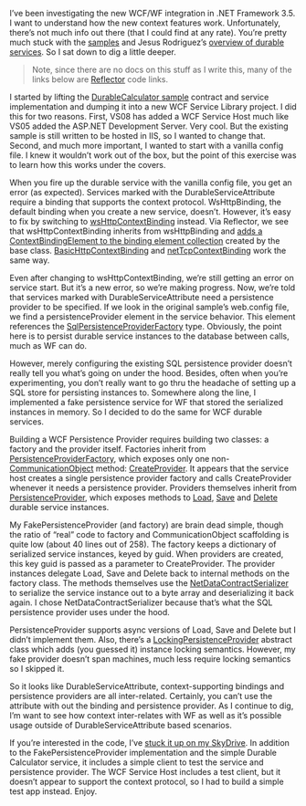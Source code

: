 I’ve been investigating the new WCF/WF integration in .NET Framework
3.5. I want to understand how the new context features work.
Unfortunately, there’s not much info out there (that I could find at any
rate). You’re pretty much stuck with the
[samples](http://www.microsoft.com/downloads/details.aspx?FamilyID=2611a6ff-fd2d-4f5b-a672-c002f1c09ccd&DisplayLang=en)
and Jesus Rodriguez’s [overview of durable
services](http://weblogs.asp.net/gsusx/archive/2007/06/14/orcas-durable-services.aspx).
So I sat down to dig a little deeper.

> Note, since there are no docs on this stuff as I write this, many of
> the links below are [Reflector](http://www.aisto.com/roeder/dotnet)
> code links.

I started by lifting the [DurableCalculator
sample](http://msdn2.microsoft.com/en-us/library/bb410782(VS.90).aspx)
contract and service implementation and dumping it into a new WCF
Service Library project. I did this for two reasons. First, VS08 has
added a WCF Service Host much like VS05 added the ASP.NET Development
Server. Very cool. But the existing sample is still written to be hosted
in IIS, so I wanted to change that. Second, and much more important, I
wanted to start with a vanilla config file. I knew it wouldn’t work out
of the box, but the point of this exercise was to learn how this works
under the covers.

When you fire up the durable service with the vanilla config file, you
get an error (as expected). Services marked with the
DurableServiceAttribute require a binding that supports the context
protocol. WsHttpBinding, the default binding when you create a new
service, doesn’t. However, it’s easy to fix by switching to
[wsHttpContextBinding](code://System.WorkflowServices:3.5.0.0:31bf3856ad364e35/System.ServiceModel.WSHttpContextBinding)
instead. Via Reflector, we see that wsHttpContextBinding inherits from
wsHttpBinding and [adds a ContextBindingElement to the binding element
collection](code://System.WorkflowServices:3.5.0.0:31bf3856ad364e35/System.ServiceModel.WSHttpContextBinding/CreateBindingElements():System.ServiceModel.Channels.BindingElementCollection)
created by the base class.
[BasicHttpContextBinding](code://System.WorkflowServices:3.5.0.0:31bf3856ad364e35/System.ServiceModel.BasicHttpContextBinding)
and
[netTcpContextBinding](code://System.WorkflowServices:3.5.0.0:31bf3856ad364e35/System.ServiceModel.NetTcpContextBinding)
work the same way.

Even after changing to wsHttpContextBinding, we’re still getting an
error on service start. But it’s a new error, so we’re making progress.
Now, we’re told that services marked with DurableServiceAttribute need a
persistence provider to be specified. If we look in the original
sample’s web.config file, we find a persistenceProvider element in the
service behavior. This element references the
[SqlPersistenceProviderFactory](code://System.WorkflowServices:3.5.0.0:31bf3856ad364e35/System.ServiceModel.Persistence.SqlPersistenceProviderFactory)
type. Obviously, the point here is to persist durable service instances
to the database between calls, much as WF can do.

However, merely configuring the existing SQL persistence provider
doesn’t really tell you what’s going on under the hood. Besides, often
when you’re experimenting, you don’t really want to go thru the headache
of setting up a SQL store for persisting instances to. Somewhere along
the line, I implemented a fake persistence service for WF that stored
the serialized instances in memory. So I decided to do the same for WCF
durable services.

Building a WCF Persistence Provider requires building two classes: a
factory and the provider itself. Factories inherit from
[PersistenceProviderFactory](code://System.WorkflowServices:3.5.0.0:31bf3856ad364e35/System.ServiceModel.Persistence.PersistenceProviderFactory),
which exposes only one
non-[CommunicationObject](http://msdn2.microsoft.com/en-us/library/system.servicemodel.channels.communicationobject.aspx)
method:
[CreateProvider](code://System.WorkflowServices:3.5.0.0:31bf3856ad364e35/System.ServiceModel.Persistence.PersistenceProviderFactory/CreateProvider(System.Guid):System.ServiceModel.Persistence.PersistenceProvider).
It appears that the service host creates a single persistence provider
factory and calls CreateProvider whenever it needs a persistence
provider. Providers themselves inherit from
[PersistenceProvider](code://System.WorkflowServices:3.5.0.0:31bf3856ad364e35/System.ServiceModel.Persistence.PersistenceProvider),
which exposes methods to
[Load](code://System.WorkflowServices:3.5.0.0:31bf3856ad364e35/System.ServiceModel.Persistence.PersistenceProvider/Load(System.TimeSpan):Object),
[Save](code://System.WorkflowServices:3.5.0.0:31bf3856ad364e35/System.ServiceModel.Persistence.PersistenceProvider/Save(Object,System.TimeSpan):Object)
and
[Delete](code://System.WorkflowServices:3.5.0.0:31bf3856ad364e35/System.ServiceModel.Persistence.PersistenceProvider/Delete(Object,System.TimeSpan))
durable service instances.

My FakePersistenceProvider (and factory) are brain dead simple, though
the ratio of “real” code to factory and CommunicationObject scaffolding
is quite low (about 40 lines out of 258). The factory keeps a dictionary
of serialized service instances, keyed by guid. When providers are
created, this key guid is passed as a parameter to CreateProvider. The
provider instances delegate Load, Save and Delete back to internal
methods on the factory class. The methods themselves use the
[NetDataContractSerializer](http://msdn2.microsoft.com/en-us/library/system.runtime.serialization.netdatacontractserializer.aspx)
to serialize the service instance out to a byte array and deserializing
it back again. I chose NetDataContractSerializer because that’s what the
SQL persistence provider uses under the hood.

PersistenceProvider supports async versions of Load, Save and Delete but
I didn’t implement them. Also, there’s a
[LockingPersistenceProvider](code://System.WorkflowServices:3.5.0.0:31bf3856ad364e35/System.ServiceModel.Persistence.LockingPersistenceProvider)
abstract class which adds (you guessed it) instance locking semantics.
However, my fake provider doesn’t span machines, much less require
locking semantics so I skipped it.

So it looks like DurableServiceAttribute, context-supporting bindings
and persistence providers are all inter-related. Certainly, you can’t
use the attribute with out the binding and persistence provider. As I
continue to dig, I’m want to see how context inter-relates with WF as
well as it’s possible usage outside of DurableServiceAttribute based
scenarios.

If you’re interested in the code, I’ve [stuck it up on my
SkyDrive](http://cid-0d9bc809858885a4.skydrive.live.com/self.aspx/Public/Code/FakePersistenceProvider.zip).
In addition to the FakePersistenceProvider implementation and the simple
Durable Calculator service, it includes a simple client to test the
service and persistence provider. The WCF Service Host includes a test
client, but it doesn’t appear to support the context protocol, so I had
to build a simple test app instead. Enjoy.
